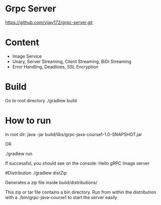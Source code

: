 # Grpc Server
https://github.com/vijay172/grpc-server.git

# Content

- Image Service
- Unary, Server Streaming, Client Streaming, BiDi Streaming
- Error Handling, Deadlines, SSL Encryption

# Build
Go to root directory
./gradlew build

# How to run
In root dir:
java -jar build/libs/grpc-java-course1-1.0-SNAPSHOT.jar

OR

./gradlew run

If successful, you should see on the console:
Hello gRPC Image server

#Distribution
./gradlew distZip

Generates a zip file inside build/distributions/

This zip or tar file contains a bin directory.
Run from within the distribution with a ./bin/grpc-java-course1 to start the server easily



